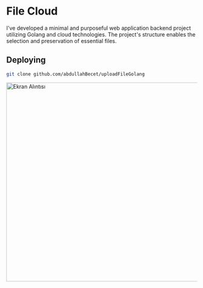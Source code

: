 # File Cloud
I've developed a minimal and purposeful web application backend project utilizing Golang and cloud technologies. 
The project's structure enables the selection and preservation of essential files.

## Deploying
```bash
git clone github.com/abdullahBecet/uploadFileGolang
```
<img width="524" alt="Ekran Alıntısı" src="https://github.com/user-attachments/assets/28424528-3718-44e7-b58f-d6706fc6849d">
